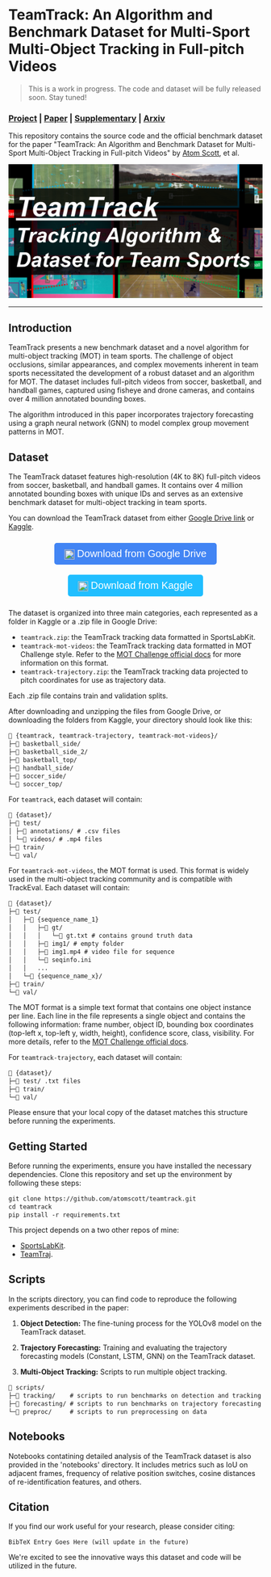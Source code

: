 # TeamTrack: An Algorithm and Benchmark Dataset for Multi-Sport Multi-Object Tracking in Full-pitch Videos

> This is a work in progress. The code and dataset will be fully released soon. Stay tuned!

### <a href="https://atomscott.github.io/TeamTrack/" target="_blank">Project</a> | <a href="" target="_blank">Paper</a> | <a href="" target="_blank">Supplementary</a> | <a href="" target="_blank">Arxiv</a> <br>

This repository contains the source code and the official benchmark dataset for the paper "TeamTrack: An Algorithm and Benchmark Dataset for Multi-Sport Multi-Object Tracking in Full-pitch Videos" by [Atom Scott](https://twitter.com/AtomJamesScott), et al.

![](https://raw.githubusercontent.com/AtomScott/TeamTrack/gh-pages/static/images/banner_image.png)

---

## Introduction

TeamTrack presents a new benchmark dataset and a novel algorithm for multi-object tracking (MOT) in team sports. The challenge of object occlusions, similar appearances, and complex movements inherent in team sports necessitated the development of a robust dataset and an algorithm for MOT. The dataset includes full-pitch videos from soccer, basketball, and handball games, captured using fisheye and drone cameras, and contains over 4 million annotated bounding boxes.

The algorithm introduced in this paper incorporates trajectory forecasting using a graph neural network (GNN) to model complex group movement patterns in MOT.

## Dataset

The TeamTrack dataset features high-resolution (4K to 8K) full-pitch videos from soccer, basketball, and handball games. It contains over 4 million annotated bounding boxes with unique IDs and serves as an extensive benchmark dataset for multi-object tracking in team sports.

You can download the TeamTrack dataset from either [Google Drive link](https://drive.google.com/drive/u/1/folders/1D3jxrEWgWke0l1TWC_052OhYVs2IwDVZ) or [Kaggle](https://www.kaggle.com/datasets/atomscott/teamtrack).

<div align="center">
  <a href="https://drive.google.com/drive/u/1/folders/1D3jxrEWgWke0l1TWC_052OhYVs2IwDVZ" target="_blank" style="text-decoration: none;">
    <button style="font-size: 20px; padding: 10px 20px; background-color: #4285F4; color: white; border: none; border-radius: 5px; cursor: pointer; margin: 10px;">
      <img src="https://www.vectorlogo.zone/logos/google_drive/google_drive-icon.svg" width="20" height="20" style="vertical-align:middle; margin-right: 5px;">Download from Google Drive
    </button>
  </a>
  <a href="https://www.kaggle.com/datasets/atomscott/teamtrack" target="_blank" style="text-decoration: none;">
    <button style="font-size: 20px; padding: 10px 20px; background-color: #20BEFF; color: white; border: none; border-radius: 5px; cursor: pointer; margin: 10px;">
      <img src="https://www.vectorlogo.zone/logos/kaggle/kaggle-icon.svg" width="20" height="20" style="vertical-align:middle; margin-right: 5px;">Download from Kaggle
    </button>
  </a>
</div>

The dataset is organized into three main categories, each represented as a folder in Kaggle or a .zip file in Google Drive:

- `teamtrack.zip`: the TeamTrack tracking data formatted in SportsLabKit.
- `teamtrack-mot-videos`: the TeamTrack tracking data formatted in MOT Challenge style. Refer to the [MOT Challenge official docs](https://github.com/JonathonLuiten/TrackEval/tree/master/docs/MOTChallenge-Official) for more information on this format.
- `teamtrack-trajectory.zip`: the TeamTrack tracking data projected to pitch coordinates for use as trajectory data.

Each .zip file contains train and validation splits.

After downloading and unzipping the files from Google Drive, or downloading the folders from Kaggle, your directory should look like this:

```
📁 {teamtrack, teamtrack-trajectory, teamtrack-mot-videos}/
├─📁 basketball_side/
├─📁 basketball_side_2/
├─📁 basketball_top/
├─📁 handball_side/
├─📁 soccer_side/
└─📁 soccer_top/
```

For `teamtrack`, each dataset will contain:

```
📁 {dataset}/
├─📁 test/
│ ├─📁 annotations/ # .csv files
│ └─📁 videos/ # .mp4 files
├─📁 train/
└─📁 val/
```

For `teamtrack-mot-videos`, the MOT format is used. This format is widely used in the multi-object tracking community and is compatible with TrackEval. Each dataset will contain:

```
📁 {dataset}/
├─📁 test/
│   ├─📁 {sequence_name_1}
│   │   ├─📁 gt/
│   │   │   └─📄 gt.txt # contains ground truth data
│   │   ├─📁 img1/ # empty folder
│   │   ├─📄 img1.mp4 # video file for sequence
│   │   └─📄 seqinfo.ini
│   │   ...
│   └─📁 {sequence_name_x}/
├─📁 train/
└─📁 val/
```

The MOT format is a simple text format that contains one object instance per line. Each line in the file represents a single object and contains the following information: frame number, object ID, bounding box coordinates (top-left x, top-left y, width, height), confidence score, class, visibility. For more details, refer to the [MOT Challenge official docs](https://github.com/JonathonLuiten/TrackEval/tree/master/docs/MOTChallenge-Official).

For `teamtrack-trajectory`, each dataset will contain:

```
📁 {dataset}/
├─📁 test/ .txt files
├─📁 train/
└─📁 val/
```

Please ensure that your local copy of the dataset matches this structure before running the experiments.

## Getting Started

Before running the experiments, ensure you have installed the necessary dependencies. Clone this repository and set up the environment by following these steps:

```
git clone https://github.com/atomscott/teamtrack.git
cd teamtrack
pip install -r requirements.txt
```

This project depends on a two other repos of mine:

- [SportsLabKit](https://github.com/AtomScott/SportsLabKit).
- [TeamTraj](https://github.com/AtomScott/TeamTraj).

## Scripts

In the scripts directory, you can find code to reproduce the following experiments described in the paper:

1. **Object Detection:** The fine-tuning process for the YOLOv8 model on the TeamTrack dataset.

2. **Trajectory Forecasting:** Training and evaluating the trajectory forecasting models (Constant, LSTM, GNN) on the TeamTrack dataset.

3. **Multi-Object Tracking:** Scripts to run multiple object tracking.

```
📁 scripts/
├─📁 tracking/    # scripts to run benchmarks on detection and tracking
├─📁 forecasting/ # scripts to run benchmarks on trajectory forecasting
└─📁 preproc/     # scripts to run preprocessing on data
```

## Notebooks

Notebooks contatining detailed analysis of the TeamTrack dataset is also provided in the 'notebooks' directory. It includes metrics such as IoU on adjacent frames, frequency of relative position switches, cosine distances of re-identification features, and others.

## Citation

If you find our work useful for your research, please consider citing:

```
BibTeX Entry Goes Here (will update in the future)
```

We're excited to see the innovative ways this dataset and code will be utilized in the future.
